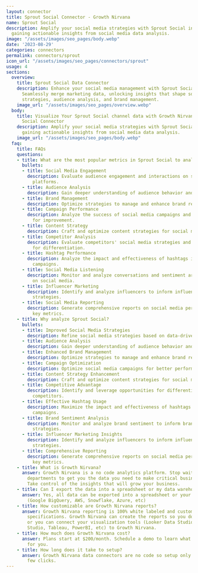 ```yaml
---
layout: connector
title: Sprout Social Connector - Growth Nirvana
name: Sprout Social
description: Amplify your social media strategies with Sprout Social integration,
  gaining actionable insights from social media data analysis.
image: "/assets/images/seo_pages/body.webp"
date: '2023-08-29'
categories: connectors
permalink: connectors/sprout
icon_url: "/assets/images/seo_pages/connectors/sprout"
usage: 4
sections:
  overview:
    title: Sprout Social Data Connector
    description: Enhance your social media management with Sprout Social integration.
      Seamlessly merge marketing data, unlocking insights that shape social media
      strategies, audience analysis, and brand management.
    image_url: "/assets/images/seo_pages/overview.webp"
  body:
    title: Visualize Your Sprout Social channel data with Growth Nirvana's Sprout
      Social Connector
    description: Amplify your social media strategies with Sprout Social integration,
      gaining actionable insights from social media data analysis.
    image_url: "/assets/images/seo_pages/body.webp"
  faq:
    title: FAQs
    questions:
    - title: What are the most popular metrics in Sprout Social to analyze?
      bullets:
      - title: Social Media Engagement
        description: Evaluate audience engagement and interactions on social media
          platforms.
      - title: Audience Analysis
        description: Gain deeper understanding of audience behavior and preferences.
      - title: Brand Management
        description: Optimize strategies to manage and enhance brand reputation.
      - title: Campaign Performance
        description: Analyze the success of social media campaigns and identify areas
          for improvement.
      - title: Content Strategy
        description: Craft and optimize content strategies for social media platforms.
      - title: Competitor Analysis
        description: Evaluate competitors' social media strategies and identify opportunities
          for differentiation.
      - title: Hashtag Performance
        description: Analyze the impact and effectiveness of hashtags in social media
          campaigns.
      - title: Social Media Listening
        description: Monitor and analyze conversations and sentiment around your brand
          on social media.
      - title: Influencer Marketing
        description: Identify and analyze influencers to inform influencer marketing
          strategies.
      - title: Social Media Reporting
        description: Generate comprehensive reports on social media performance and
          key metrics.
    - title: Why analyze Sprout Social?
      bullets:
      - title: Improved Social Media Strategies
        description: Refine social media strategies based on data-driven insights.
      - title: Audience Analysis
        description: Gain deeper understanding of audience behavior and preferences.
      - title: Enhanced Brand Management
        description: Optimize strategies to manage and enhance brand reputation.
      - title: Campaign Optimization
        description: Optimize social media campaigns for better performance.
      - title: Content Strategy Enhancement
        description: Craft and optimize content strategies for social media platforms.
      - title: Competitive Advantage
        description: Identify and leverage opportunities for differentiation from
          competitors.
      - title: Effective Hashtag Usage
        description: Maximize the impact and effectiveness of hashtags in social media
          campaigns.
      - title: Brand Sentiment Analysis
        description: Monitor and analyze brand sentiment to inform brand management
          strategies.
      - title: Influencer Marketing Insights
        description: Identify and analyze influencers to inform influencer marketing
          strategies.
      - title: Comprehensive Reporting
        description: Generate comprehensive reports on social media performance and
          key metrics.
    - title: What is Growth Nirvana?
      answer: Growth Nirvana is a no code analytics platform. Stop waiting for other
        departments to get you the data you need to make critical business decisions.
        Take control of the insights that will grow your business.
    - title: Can I export the data into a spreadsheet or my data warehouse?
      answer: Yes, all data can be exported into a spreadsheet or your data warehouse
        (Google BigQuery, AWS, Snowflake, Azure, etc)
    - title: How customizable are Growth Nirvana reports?
      answer: Growth Nirvana reporting is 100% white labeled and customized to your
        specifications. Growth Nirvana can create the reports so you don’t have to
        or you can connect your visualization tools (Looker Data Studio/Google Data
        Studio, Tableau, PowerBI, etc) to Growth Nirvana.
    - title: How much does Growth Nirvana cost?
      answer: Plans start at $200/month. Schedule a demo to learn what plan is best
        for you.
    - title: How long does it take to setup?
      answer: Growth Nirvana data connectors are no code so setup only requires a
        few clicks.
---
```

